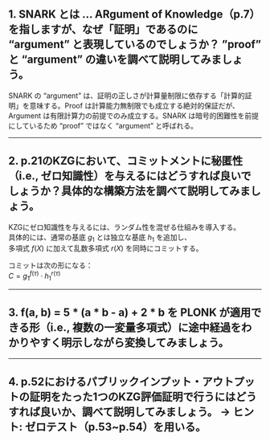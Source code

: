 ## 1. SNARK とは … ARgument of Knowledge（p.7）を指しますが、なぜ「証明」であるのに “argument” と表現しているのでしょうか？ ”proof” と “argument” の違いを調べて説明してみましょう。

SNARK の “argument” は、証明の正しさが計算量制限に依存する「計算的証明」を意味する。Proof は計算能力無制限でも成立する絶対的保証だが、Argument は有限計算力の前提でのみ成立する。SNARK は暗号的困難性を前提にしているため “proof” ではなく “argument” と呼ばれる。

---

## 2. p.21のKZGにおいて、コミットメントに秘匿性（i.e., ゼロ知識性）を与えるにはどうすれば良いでしょうか？具体的な構築方法を調べて説明してみましょう。

KZGにゼロ知識性を与えるには、ランダム性を混ぜる仕組みを導入する。  
具体的には、通常の基底 $g_1$ とは独立な基底 $h_1$ を追加し、  
多項式 $f(X)$ に加えて乱数多項式 $r(X)$ を同時にコミットする。

コミットは次の形になる：  
$C = g_1^{f(\tau)} \cdot h_1^{r(\tau)}$

---

## 3. f(a, b) = 5 * (a * b - a) + 2 * b を PLONK が適用できる形（i.e., 複数の一変量多項式）に途中経過をわかりやすく明示しながら変換してみましょう。


---

## 4. p.52におけるパブリックインプット・アウトプットの証明をたった1つのKZG評価証明で行うにはどうすれば良いか、調べて説明してみましょう。 → ヒント: ゼロテスト（p.53~p.54）を用いる。
